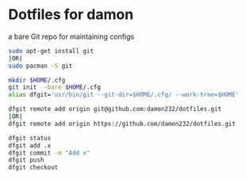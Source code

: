 # Dotfiles for damon
a bare Git repo for maintaining configs 

```bash
sudo apt-get install git 
|OR|
sudo pacman -S git 
```

```bash 
mkdir $HOME/.cfg
git init --bare $HOME/.cfg
alias dfgit='usr/bin/git --git-dir=$HOME/.cfg/ --work-tree=$HOME'

dfgit remote add origin git@github.com:damon232/dotfiles.git
|OR|
dfgit remote add origin https://github.com/damon232/dotfiles.git 
```
 
```bash 
dfgit status 
dfgit add .x
dfgit commit -m "Add x"
dfgit push 
dfgit checkout 
```
